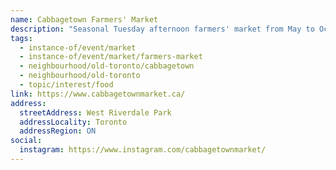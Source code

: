 ```yaml
---
name: Cabbagetown Farmers' Market
description: "Seasonal Tuesday afternoon farmers' market from May to October at West Riverdale Park in Cabbagetown."
tags:
  - instance-of/event/market
  - instance-of/event/market/farmers-market
  - neighbourhood/old-toronto/cabbagetown
  - neighbourhood/old-toronto
  - topic/interest/food
link: https://www.cabbagetownmarket.ca/
address:
  streetAddress: West Riverdale Park
  addressLocality: Toronto
  addressRegion: ON
social:
  instagram: https://www.instagram.com/cabbagetownmarket/
---
```


